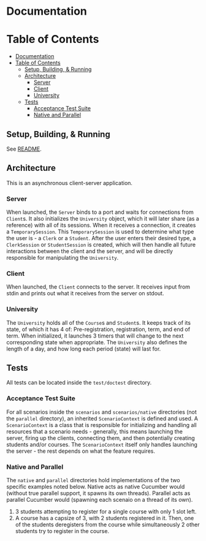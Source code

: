 # Documentation

# Table of Contents
- [Documentation](#documentation)
- [Table of Contents](#table-of-contents)
    - [Setup, Building, & Running](#setup-building--running)
    - [Architecture](#architecture)
        - [Server](#server)
        - [Client](#client)
        - [University](#university)
    - [Tests](#tests)
        - [Acceptance Test Suite](#acceptance-test-suite)
        - [Native and Parallel](#native-and-parallel)


## Setup, Building, & Running

See [README](README.md).

## Architecture

This is an asynchronous client-server application.

### Server
When launched, the `Server` binds to a port and waits for connections from `Client`s. It also initializes the `University` object, which it will later share (as a reference) with all of its sessions. When it receives a connection, it creates a `TemporarySession`. This `TemporarySession` is used to determine what type the user is - a `Clerk` or a `Student`. After the user enters their desired type, a `ClerkSession` or `StudentSession` is created, which will then handle all future interactions between the client and the server, and will be directly responsible for manipulating the `University`.

### Client

When launched, the `Client` connects to the server. It receives input from stdin and prints out what it receives from the server on stdout.

### University

The `University` holds all of the `Course`s and `Student`s. It keeps track of its state, of which it has 4 of: Pre-registration, registration, term, and end of term. When initialized, it launches 3 timers that will change to the next corresponding state when appropriate. The `University` also defines the length of a day, and how long each period (state) will last for.

## Tests

All tests can be located inside the `test/doctest` directory.

### Acceptance Test Suite

For all scenarios inside the `scenarios` and `scenarios/native` directories (not the `parallel` directory), an inherited `ScenarioContext` is defined and used. A `ScenarioContext` is a class that is responsible for initializing and handling all resources that a scenario needs - generally, this means launching the server, firing up the clients, connecting them, and then potentially creating students and/or courses. The `ScenarioContext` itself only handles launching the server - the rest depends on what the feature requires.

### Native and Parallel

The `native` and `parallel` directories hold implementations of the two specific examples noted below. Native acts as native Cucumber would (without true parallel support, it spawns its own threads). Parallel acts as parallel Cucumber would (spawning each scenaio on a thread of its own).

1. 3 students attempting to register for a single course with only 1 slot left.
2. A course has a capsize of 3, with 2 students registered in it. Then, one of the students deregisters from the course while simultaneously 2 other students try to register in the course.
